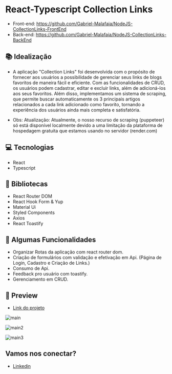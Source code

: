 # React-Typescript Collection Links

- Front-end: https://github.com/Gabriel-Malafaia/NodeJS-CollectionLinks-FrontEnd
- Back-end: https://github.com/Gabriel-Malafaia/NodeJS-CollectionLinks-BackEnd

## 📚 Idealização 
- A aplicação "Collection Links" foi desenvolvida com o propósito de fornecer aos usuários a possibilidade de gerenciar seus links de blogs favoritos de maneira fácil e eficiente. Com as funcionalidades de CRUD, os usuários podem cadastrar, editar e excluir links, além de adicioná-los aos seus favoritos. Além disso, implementamos um sistema de scraping, que permite buscar automaticamente os 3 principais artigos relacionados a cada link adicionado como favorito, tornando a experiência dos usuários ainda mais completa e satisfatória.

- Obs: Atualização: Atualmente, o nosso recurso de scraping (puppeteer) só está disponível localmente devido a uma limitação da plataforma de hospedagem gratuita que estamos usando no servidor (render.com)

## 💻 Tecnologias
- React
- Typescript

## 🔮 Bibliotecas

- React Router DOM
- React Hook Form & Yup
- Material Ui
- Styled Components
- Axios 
- React Toastify
 
## 🔆 Algumas Funcionalidades
- Organizar Rotas da aplicação com react router dom.
- Criação de formulários com validação e efetivação em Api. (Página de Login, Cadastro e Criação de Links.)
- Consumo de Api.
- Feedback pro usuário com toastify.
- Gerenciamento em CRUD.

## 📱 Preview 

- <a href="https://react-entrega-kenzie-hub-gabriel-malafaia.vercel.app/">Link do projeto</a>

![main](https://i.imgur.com/Gil0yms.png)

![main2](https://i.imgur.com/1IcO50F.png)

![main3](https://i.imgur.com/IbHVWZi.png)

## Vamos nos conectar?
- [Linkedin](https://www.linkedin.com/in/gabrielmalafaia/)

